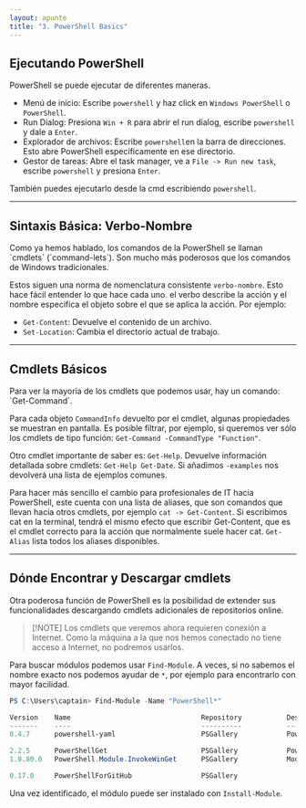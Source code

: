 ```yaml
---
layout: apunte
title: "3. PowerShell Basics"
---
```


<h2>Ejecutando PowerShell</h2>
PowerShell se puede ejecutar de diferentes maneras.

- Menú de inicio: Escribe `powershell` y haz click en `Windows PowerShell` o `PowerShell`.
- Run Dialog: Presiona `Win + R` para abrir el run dialog, escribe `powershell` y dale a `Enter`.
- Explorador de archivos: Escribe `powershell`en la barra de direcciones. Esto abre PowerShell específicamente en ese directorio.
- Gestor de tareas: Abre el task manager, ve a `File -> Run new task`, escribe `powershell` y presiona `Enter`.

También puedes ejecutarlo desde la cmd escribiendo `powershell`.

------------------
<h2>Sintaxis Básica: Verbo-Nombre</h2>
Como ya hemos hablado, los comandos de la PowerShell se llaman `cmdlets` (`command-lets`). Son mucho más poderosos que los comandos de Windows tradicionales.

Estos siguen una norma de nomenclatura consistente `verbo-nombre`. Esto hace fácil entender lo que hace cada uno. el verbo describe la acción y el nombre especifica el objeto sobre el que se aplica la acción. Por ejemplo:

- `Get-Content`: Devuelve el contenido de un archivo.
- `Set-Location`: Cambia el directorio actual de trabajo.

-----------------
<h2>Cmdlets Básicos</h2>
Para ver la mayoría de los cmdlets que podemos usar, hay un comando: `Get-Command`.

Para cada objeto `CommandInfo` devuelto por el cmdlet, algunas propiedades se muestran en pantalla. Es posible filtrar, por ejemplo, si queremos ver sólo los cmdlets de tipo función:
`Get-Command -CommandType "Function"`.

Otro cmdlet importante de saber es: `Get-Help`. Devuelve información detallada sobre cmdlets: `Get-Help Get-Date`. Si añadimos `-examples` nos devolverá una lista de ejemplos comunes.

Para hacer más sencillo el cambio para profesionales de IT hacia PowerShell, este cuenta con una lista de aliases, que son comandos que llevan hacia otros cmdlets, por ejemplo `cat -> Get-Content`. Si escribimos cat en la terminal, tendrá el mismo efecto que escribir Get-Content, que es el cmdlet correcto para la acción que normalmente suele hacer cat. `Get-Alias` lista todos los aliases disponibles.

---------------
<h2>Dónde Encontrar y Descargar cmdlets</h2>
Otra poderosa función de PowerShell es la posibilidad de extender sus funcionalidades descargando cmdlets adicionales de repositorios online.

>[!NOTE] Los cmdlets que veremos ahora requieren conexión a Internet. Como la máquina a la que nos hemos conectado no tiene acceso a Internet, no podremos usarlos.

Para buscar módulos podemos usar `Find-Module`. A veces, si no sabemos el nombre exacto nos podemos ayudar de `*`, por ejemplo para encontrarlo con mayor facilidad.

```powershell
PS C:\Users\captain> Find-Module -Name "PowerShell*"

Version    Name                                Repository           Description 
-------    ----                                ----------           ----------- 
0.4.7      powershell-yaml                     PSGallery            Powershell module for serializing and deserializing YAML

2.2.5      PowerShellGet                       PSGallery            PowerShell module with commands for discovering, installing, updating and publishing the PowerShell artifacts like Modules, DSC Resources, Role Capabilities and Scripts.                                                   
1.0.80.0   PowerShell.Module.InvokeWinGet      PSGallery            Module to Invoke WinGet and parse the output in PSOjects

0.17.0     PowerShellForGitHub                 PSGallery
```

Una vez identificado, el módulo puede ser instalado con `Install-Module`.